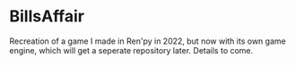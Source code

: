 # BillsAffair
Recreation of a game I made in Ren'py in 2022, but now with its own game engine, which will get a seperate repository later.
Details to come.
